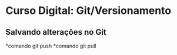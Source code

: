 # Curso Digital: Git/Versionamento

## Salvando alterações no Git
*comando git push
*comando git pull
